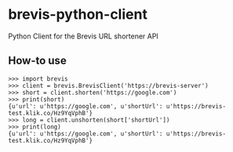 # brevis-python-client
Python Client for the Brevis URL shortener API

## How-to use

```
>>> import brevis
>>> client = brevis.BrevisClient('https://brevis-server')
>>> short = client.shorten('https://google.com')
>>> print(short)
{u'url': u'https://google.com', u'shortUrl': u'https://brevis-test.klik.co/Hz9YqVphB'}
>>> long = client.unshorten(short['shortUrl'])
>>> print(long)
{u'url': u'https://google.com', u'shortUrl': u'https://brevis-test.klik.co/Hz9YqVphB'}
```
